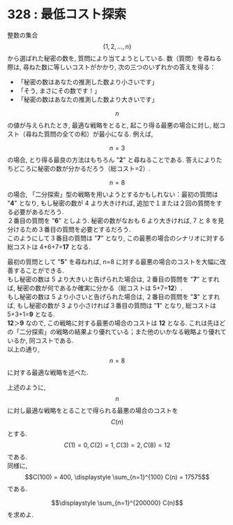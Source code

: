 # 328 : 最低コスト探索

整数の集合$$\{1, 2, \dots, n\}$$から選ばれた秘密の数を, 質問により当てようとしている. 数（質問）を尋ねる際は, 尋ねた数に等しいコストがかかり, 次の三つのいずれかの答えを得る：

* 「秘密の数はあなたの推測した数より小さいです」
* 「そう, まさにその数です！」
* 「秘密の数はあなたの推測した数より大きいです」

$$n$$の値が与えられたとき, 最適な戦略をとると, 起こり得る最悪の場合に対し, 総コスト（尋ねた質問の全ての和）が最小になる. 例えば,

$$n=3$$の場合, とり得る最良の方法はもちろん "**2**" と尋ねることである. 答えによりたちどころに秘密の数が分かるだろう（総コスト=2）.

$$n=8$$の場合, 「二分探索」型の戦略を用いようとするかもしれない：最初の質問は "**4**" となり, もし秘密の数が 4 より大きければ, 追加で１または２回の質問をする必要があるだろう.  
２番目の質問を "**6**" としよう. 秘密の数がなおも 6 より大きければ, 7 と 8 を見分けるため３番目の質問を必要とするだろう.  
このようにして３番目の質問は "**7**" となり, この最悪の場合のシナリオに対する総コストは 4+6+7=**17** となる.

最初の質問として "**5**" を尋ねれば, n=8 に対する最悪の場合のコストを大幅に改善することができる.  
もし秘密の数は 5 より大きいと告げられた場合は, ２番目の質問を "**7**" とすれば, 秘密の数が何であるか確実に分かる（総コストは 5+7=**12**）.  
もし秘密の数は 5 より小さいと告げられた場合は, ２番目の質問を "**3**" とすれば, もし秘密の数が 3 より小さければ３番目の質問は "**1**" となり, 総コストは 5+3+1=**9** となる.  
**12**＞**9** なので, この戦略に対する最悪の場合のコストは **12** となる. これは先ほどの「二分探索」の戦略の結果より優れている；また他のいかなる戦略より優れているか, 同コストである.  
以上の通り, $$n=8$$に対する最適な戦略を述べた.

上述のように,$$n$$に対し最適な戦略をとることで得られる最悪の場合のコストを$$C(n)$$とする.  
$$C(1) = 0, C(2) = 1, C(3) = 2, C(8) = 12$$である.  
同様に,$$C(100) = 400, \displaystyle \sum_{n=1}^{100} C(n) = 17575$$である.

$$\displaystyle \sum_{n=1}^{200000} C(n)$$を求めよ.

